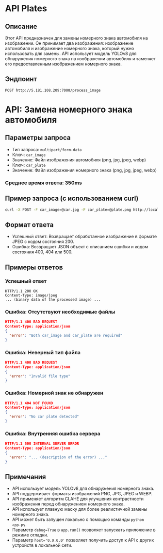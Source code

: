 # API Plates

## Описание

Этот API предназначен для замены номерного знака автомобиля на изображении. Он принимает два изображения: изображение автомобиля и изображение номерного знака, который нужно использовать для замены. API использует модель YOLOv8 для обнаружения номерного знака на изображении автомобиля и заменяет его предоставленным изображением номерного знака.

## Эндпоинт

```http
POST http://5.181.108.209:7000/process_image
```

# API: Замена номерного знака автомобиля

## Параметры запроса

- Тип запроса: `multipart/form-data`
- Ключ: `car_image`
- Значение: Файл изображения автомобиля (png, jpg, jpeg, webp)
- Ключ: `car_plate`
- Значение: Файл изображения номерного знака (png, jpg, jpeg, webp)

### Среднее время ответа: 350ms

## Пример запроса (с использованием curl)

```bash
curl -X POST -F car_image=@car.jpg -F car_plate=@plate.png http://localhost:5000/process_image
```

## Формат ответа

- Успешный ответ: Возвращает обработанное изображение в формате JPEG с кодом состояния 200.
- Ошибка: Возвращает JSON объект с описанием ошибки и кодом состояния 400, 404 или 500.

## Примеры ответов

### Успешный ответ

```
HTTP/1.1 200 OK
Content-Type: image/jpeg
... (binary data of the processed image) ...
```

### Ошибка: Отсутствуют необходимые файлы

```json
HTTP/1.1 400 BAD REQUEST
Content-Type: application/json
{
  "error": "Both car_image and car_plate are required"
}
```

### Ошибка: Неверный тип файла

```json
HTTP/1.1 400 BAD REQUEST
Content-Type: application/json
{
  "error": "Invalid file type"
}
```

### Ошибка: Номерной знак не обнаружен

```json
HTTP/1.1 404 NOT FOUND
Content-Type: application/json
{
  "error": "No car plate detected"
}
```

### Ошибка: Внутренняя ошибка сервера

```json
HTTP/1.1 500 INTERNAL SERVER ERROR
Content-Type: application/json
{
  "error": "... (description of the error) ..."
}
```

## Примечания

- API использует модель YOLOv8 для обнаружения номерного знака.
- API поддерживает форматы изображений PNG, JPG, JPEG и WEBP.
- API применяет алгоритм CLAHE для улучшения контрастности изображения перед обнаружением номерного знака.
- API использует плавную маску для более реалистичной замены номерного знака.
- API может быть запущен локально с помощью команды `python app.py`.
- Параметр `debug=True` в `app.run()` позволяет запускать приложение в режиме отладки.
- Параметр `host='0.0.0.0'` позволяет получить доступ к API с других устройств в локальной сети.
